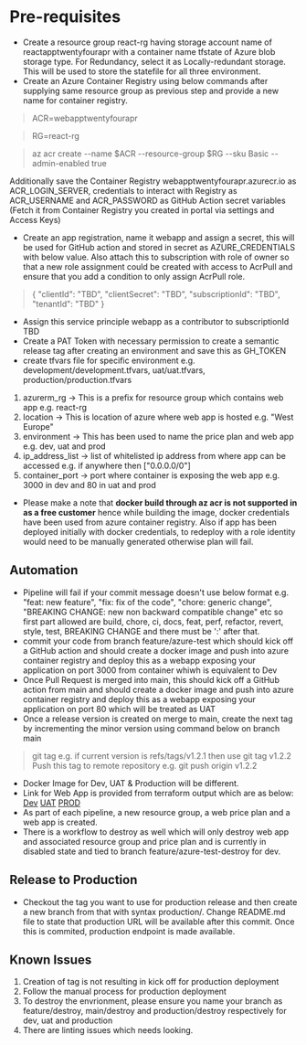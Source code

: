 # Pre-requisites
- Create a resource group react-rg having storage account name of reactapptwentyfourapr with a container name tfstate of Azure blob storage type. For Redundancy, select it as Locally-redundant storage. This will be used to store the statefile for all three environment.
- Create an Azure Container Registry using below commands after supplying same resource group as previous step and provide a new name for container registry.

>ACR=webapptwentyfourapr
<!-- markdownlint-disable -->

<!-- markdownlint-restore -->
>RG=react-rg
<!-- markdownlint-disable -->

<!-- markdownlint-restore -->
>az acr create --name $ACR --resource-group $RG --sku Basic --admin-enabled true

Additionally save the Container Registry webapptwentyfourapr.azurecr.io as ACR_LOGIN_SERVER, credentials to interact with Registry as ACR_USERNAME and ACR_PASSWORD as GitHub Action secret variables (Fetch it from Container Registry you created in portal via settings and Access Keys)

- Create an app registration, name it webapp and assign a secret, this will be used for GitHub action and stored in secret as AZURE_CREDENTIALS with below value. Also attach this to subscription with role of owner so that a new role assignment could be created with access to AcrPull and ensure that you add a condition to only assign AcrPull role.

>{
>"clientId": "TBD",
>"clientSecret": "TBD",
>"subscriptionId": "TBD",
>"tenantId": "TBD"
>}
- Assign this service principle webapp as a contributor to subscriptionId TBD
- Create a PAT Token with necessary permission to create a semantic release tag after creating an environment and save this as GH_TOKEN
- create tfvars file for specific environment e.g. development/development.tfvars, uat/uat.tfvars, production/production.tfvars
1. azurerm_rg -> This is a prefix for resource group which contains web app e.g. react-rg
2. location -> This is location of azure where web app is hosted  e.g. "West Europe"
3. environment -> This has been used to name the price plan and web app e.g. dev, uat and prod
4. ip_address_list -> list of whitelisted ip address from where app can be accessed e.g. if anywhere then ["0.0.0.0/0"]
5. container_port -> port where container is exposing the web app e.g. 3000 in dev and 80 in uat and prod
- Please make a note that **docker build through az acr is not supported in as a free customer** hence while building the image, docker credentials have been used from azure container registry. Also if app has been deployed initially with docker credentials, to redeploy with a role identity would need to be manually generated otherwise plan will fail.
## Automation
- Pipeline will fail if your commit message doesn't use below format e.g. "feat: new feature", "fix: fix of the code", "chore: generic change", "BREAKING CHANGE: new non backward compatible change" etc so first part allowed are build, chore, ci, docs, feat, perf, refactor, revert, style, test, BREAKING CHANGE and there must be ':' after that.
- commit your code from branch feature/azure-test which should kick off a GitHub action and should create a docker image and push into azure container registry and deploy this as a webapp exposing your application on port 3000 from container whiwh is equivalent to Dev
- Once Pull Request is merged into main, this should kick off a GitHub action from main and should create a docker image and push into azure container registry and deploy this as a webapp exposing your application on port 80 which will be treated as UAT
- Once a release version is created on merge to main, create the next tag by incrementing the minor version using command below on branch main
>git tag <next minor version> e.g. if current version is refs/tags/v1.2.1 then use git tag v1.2.2
>Push this tag to remote repository e.g. git push origin v1.2.2
- Docker Image for Dev, UAT & Production will be different. 
- Link for Web App is provided from terraform output which are as below:
[Dev](https://react-container-app-59b2a58c9381f0f8-dev.azurewebsites.net)
[UAT](https://react-container-app-2591d109a443d2c3-uat.azurewebsites.net)
[PROD](https://react-container-app-599bfb95f76fa8b8-prod.azurewebsites.net)
- As part of each pipeline, a new resource group, a web price plan and a web app is created.
- There is a workflow to destroy as well which will only destroy web app and associated resource group and price plan and is currently in disabled state and tied to branch feature/azure-test-destroy for dev.
## Release to Production
- Checkout the tag you want to use for production release and then create a new branch from that with syntax production/<descriptivetext>. Change README.md file to state that production URL will be available after this commit. Once this is commited, production endpoint is made available.
## Known Issues
1. Creation of tag is not resulting in kick off for production deployment
2. Follow the manual process for production deployment
3. To destroy the envrionment, please ensure you name your branch as feature/destroy, main/destroy and production/destroy respectively for dev, uat and production
4. There are linting issues which needs looking.